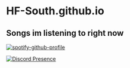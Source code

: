 # HF-South.github.io

## Songs im listening to right now
[![spotify-github-profile](https://spotify-github-profile.vercel.app/api/view?uid=31uzawzmrbwsipc74446nqv2wofm&cover_image=false&theme=default&show_offline=false&background_color=000000&interchange=false&bar_color=71e868&bar_color_cover=true)](https://github.com/HF-South)


[![Discord Presence](https://lanyard.cnrad.dev/api/693428744622309418)](https://discord.com/users/693428744622309418)
